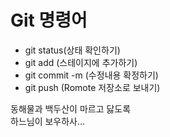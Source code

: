 # Git 명령어

- git status(상태 확인하기)
- git add (스테이지에 추가하기)
- git commit -m (수정내용 확정하기)
- git push (Romote 저장소로 보내기)

동해물과 백두산이 마르고 닳도록  
하느님이 보우하사...  